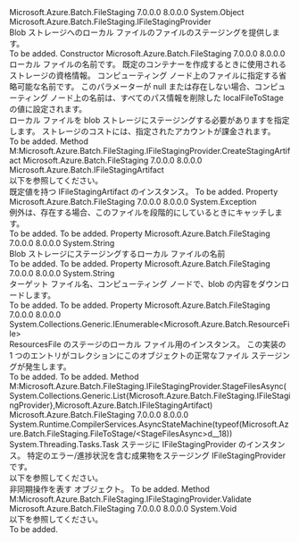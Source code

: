 <Type Name="FileToStage" FullName="Microsoft.Azure.Batch.FileStaging.FileToStage">
  <TypeSignature Language="C#" Value="public sealed class FileToStage : Microsoft.Azure.Batch.FileStaging.IFileStagingProvider" />
  <TypeSignature Language="ILAsm" Value=".class public auto ansi sealed beforefieldinit FileToStage extends System.Object implements class Microsoft.Azure.Batch.FileStaging.IFileStagingProvider" />
  <TypeSignature Language="DocId" Value="T:Microsoft.Azure.Batch.FileStaging.FileToStage" />
  <TypeSignature Language="VB.NET" Value="Public NotInheritable Class FileToStage&#xA;Implements IFileStagingProvider" />
  <TypeSignature Language="F#" Value="type FileToStage = class&#xA;    interface IFileStagingProvider" />
  <AssemblyInfo>
    <AssemblyName>Microsoft.Azure.Batch.FileStaging</AssemblyName>
    <AssemblyVersion>7.0.0.0</AssemblyVersion>
    <AssemblyVersion>8.0.0.0</AssemblyVersion>
  </AssemblyInfo>
  <Base>
    <BaseTypeName>System.Object</BaseTypeName>
  </Base>
  <Interfaces>
    <Interface>
      <InterfaceName>Microsoft.Azure.Batch.FileStaging.IFileStagingProvider</InterfaceName>
    </Interface>
  </Interfaces>
  <Docs>
    <summary>
            Blob ストレージへのローカル ファイルのファイルのステージングを提供します。
            </summary>
    <remarks>To be added.</remarks>
  </Docs>
  <Members>
    <Member MemberName=".ctor">
      <MemberSignature Language="C#" Value="public FileToStage (string localFileToStage, Microsoft.Azure.Batch.FileStaging.StagingStorageAccount storageCredentials, string nodeFileName = null);" />
      <MemberSignature Language="ILAsm" Value=".method public hidebysig specialname rtspecialname instance void .ctor(string localFileToStage, class Microsoft.Azure.Batch.FileStaging.StagingStorageAccount storageCredentials, string nodeFileName) cil managed" />
      <MemberSignature Language="DocId" Value="M:Microsoft.Azure.Batch.FileStaging.FileToStage.#ctor(System.String,Microsoft.Azure.Batch.FileStaging.StagingStorageAccount,System.String)" />
      <MemberSignature Language="VB.NET" Value="Public Sub New (localFileToStage As String, storageCredentials As StagingStorageAccount, Optional nodeFileName As String = null)" />
      <MemberSignature Language="F#" Value="new Microsoft.Azure.Batch.FileStaging.FileToStage : string * Microsoft.Azure.Batch.FileStaging.StagingStorageAccount * string -&gt; Microsoft.Azure.Batch.FileStaging.FileToStage" Usage="new Microsoft.Azure.Batch.FileStaging.FileToStage (localFileToStage, storageCredentials, nodeFileName)" />
      <MemberType>Constructor</MemberType>
      <AssemblyInfo>
        <AssemblyName>Microsoft.Azure.Batch.FileStaging</AssemblyName>
        <AssemblyVersion>7.0.0.0</AssemblyVersion>
        <AssemblyVersion>8.0.0.0</AssemblyVersion>
      </AssemblyInfo>
      <Parameters>
        <Parameter Name="localFileToStage" Type="System.String" />
        <Parameter Name="storageCredentials" Type="Microsoft.Azure.Batch.FileStaging.StagingStorageAccount" />
        <Parameter Name="nodeFileName" Type="System.String" />
      </Parameters>
      <Docs>
        <param name="localFileToStage">ローカル ファイルの名前です。</param>
        <param name="storageCredentials">既定のコンテナーを作成するときに使用されるストレージの資格情報。</param>
        <param name="nodeFileName">コンピューティング ノード上のファイルに指定する省略可能な名前です。  このパラメーターが null または存在しない場合、コンピューティング ノード上の名前は、すべてのパス情報を削除した localFileToStage の値に設定されます。</param>
        <summary>
            ローカル ファイルを blob ストレージにステージングする必要がありますを指定します。  
            ストレージのコストには、指定されたアカウントが課金されます。
            </summary>
        <remarks>To be added.</remarks>
      </Docs>
    </Member>
    <Member MemberName="CreateStagingArtifact">
      <MemberSignature Language="C#" Value="public Microsoft.Azure.Batch.IFileStagingArtifact CreateStagingArtifact ();" />
      <MemberSignature Language="ILAsm" Value=".method public hidebysig newslot virtual instance class Microsoft.Azure.Batch.IFileStagingArtifact CreateStagingArtifact() cil managed" />
      <MemberSignature Language="DocId" Value="M:Microsoft.Azure.Batch.FileStaging.FileToStage.CreateStagingArtifact" />
      <MemberSignature Language="VB.NET" Value="Public Function CreateStagingArtifact () As IFileStagingArtifact" />
      <MemberSignature Language="F#" Value="abstract member CreateStagingArtifact : unit -&gt; Microsoft.Azure.Batch.IFileStagingArtifact&#xA;override this.CreateStagingArtifact : unit -&gt; Microsoft.Azure.Batch.IFileStagingArtifact" Usage="fileToStage.CreateStagingArtifact " />
      <MemberType>Method</MemberType>
      <Implements>
        <InterfaceMember>M:Microsoft.Azure.Batch.FileStaging.IFileStagingProvider.CreateStagingArtifact</InterfaceMember>
      </Implements>
      <AssemblyInfo>
        <AssemblyName>Microsoft.Azure.Batch.FileStaging</AssemblyName>
        <AssemblyVersion>7.0.0.0</AssemblyVersion>
        <AssemblyVersion>8.0.0.0</AssemblyVersion>
      </AssemblyInfo>
      <ReturnValue>
        <ReturnType>Microsoft.Azure.Batch.IFileStagingArtifact</ReturnType>
      </ReturnValue>
      <Parameters />
      <Docs>
        <summary>
            以下を参照してください。<see cref="M:Microsoft.Azure.Batch.FileStaging.IFileStagingProvider.CreateStagingArtifact" />
            </summary>
        <returns>既定値を持つ IFileStagingArtifact のインスタンス。</returns>
        <remarks>To be added.</remarks>
      </Docs>
    </Member>
    <Member MemberName="Exception">
      <MemberSignature Language="C#" Value="public Exception Exception { get; }" />
      <MemberSignature Language="ILAsm" Value=".property instance class System.Exception Exception" />
      <MemberSignature Language="DocId" Value="P:Microsoft.Azure.Batch.FileStaging.FileToStage.Exception" />
      <MemberSignature Language="VB.NET" Value="Public ReadOnly Property Exception As Exception" />
      <MemberSignature Language="F#" Value="member this.Exception : Exception" Usage="Microsoft.Azure.Batch.FileStaging.FileToStage.Exception" />
      <MemberType>Property</MemberType>
      <AssemblyInfo>
        <AssemblyName>Microsoft.Azure.Batch.FileStaging</AssemblyName>
        <AssemblyVersion>7.0.0.0</AssemblyVersion>
        <AssemblyVersion>8.0.0.0</AssemblyVersion>
      </AssemblyInfo>
      <ReturnValue>
        <ReturnType>System.Exception</ReturnType>
      </ReturnValue>
      <Docs>
        <summary>
            例外は、存在する場合、このファイルを段階的にしているときにキャッチします。
            </summary>
        <value>To be added.</value>
        <remarks>To be added.</remarks>
      </Docs>
    </Member>
    <Member MemberName="LocalFileToStage">
      <MemberSignature Language="C#" Value="public string LocalFileToStage { get; }" />
      <MemberSignature Language="ILAsm" Value=".property instance string LocalFileToStage" />
      <MemberSignature Language="DocId" Value="P:Microsoft.Azure.Batch.FileStaging.FileToStage.LocalFileToStage" />
      <MemberSignature Language="VB.NET" Value="Public ReadOnly Property LocalFileToStage As String" />
      <MemberSignature Language="F#" Value="member this.LocalFileToStage : string" Usage="Microsoft.Azure.Batch.FileStaging.FileToStage.LocalFileToStage" />
      <MemberType>Property</MemberType>
      <AssemblyInfo>
        <AssemblyName>Microsoft.Azure.Batch.FileStaging</AssemblyName>
        <AssemblyVersion>7.0.0.0</AssemblyVersion>
        <AssemblyVersion>8.0.0.0</AssemblyVersion>
      </AssemblyInfo>
      <ReturnValue>
        <ReturnType>System.String</ReturnType>
      </ReturnValue>
      <Docs>
        <summary>
            Blob ストレージにステージングするローカル ファイルの名前
            </summary>
        <value>To be added.</value>
        <remarks>To be added.</remarks>
      </Docs>
    </Member>
    <Member MemberName="NodeFileName">
      <MemberSignature Language="C#" Value="public string NodeFileName { get; }" />
      <MemberSignature Language="ILAsm" Value=".property instance string NodeFileName" />
      <MemberSignature Language="DocId" Value="P:Microsoft.Azure.Batch.FileStaging.FileToStage.NodeFileName" />
      <MemberSignature Language="VB.NET" Value="Public ReadOnly Property NodeFileName As String" />
      <MemberSignature Language="F#" Value="member this.NodeFileName : string" Usage="Microsoft.Azure.Batch.FileStaging.FileToStage.NodeFileName" />
      <MemberType>Property</MemberType>
      <AssemblyInfo>
        <AssemblyName>Microsoft.Azure.Batch.FileStaging</AssemblyName>
        <AssemblyVersion>7.0.0.0</AssemblyVersion>
        <AssemblyVersion>8.0.0.0</AssemblyVersion>
      </AssemblyInfo>
      <ReturnValue>
        <ReturnType>System.String</ReturnType>
      </ReturnValue>
      <Docs>
        <summary>
            ターゲット ファイル名、コンピューティング ノードで、blob の内容をダウンロードします。
            </summary>
        <value>To be added.</value>
        <remarks>To be added.</remarks>
      </Docs>
    </Member>
    <Member MemberName="StagedFiles">
      <MemberSignature Language="C#" Value="public System.Collections.Generic.IEnumerable&lt;Microsoft.Azure.Batch.ResourceFile&gt; StagedFiles { get; }" />
      <MemberSignature Language="ILAsm" Value=".property instance class System.Collections.Generic.IEnumerable`1&lt;class Microsoft.Azure.Batch.ResourceFile&gt; StagedFiles" />
      <MemberSignature Language="DocId" Value="P:Microsoft.Azure.Batch.FileStaging.FileToStage.StagedFiles" />
      <MemberSignature Language="VB.NET" Value="Public ReadOnly Property StagedFiles As IEnumerable(Of ResourceFile)" />
      <MemberSignature Language="F#" Value="member this.StagedFiles : seq&lt;Microsoft.Azure.Batch.ResourceFile&gt;" Usage="Microsoft.Azure.Batch.FileStaging.FileToStage.StagedFiles" />
      <MemberType>Property</MemberType>
      <AssemblyInfo>
        <AssemblyName>Microsoft.Azure.Batch.FileStaging</AssemblyName>
        <AssemblyVersion>7.0.0.0</AssemblyVersion>
        <AssemblyVersion>8.0.0.0</AssemblyVersion>
      </AssemblyInfo>
      <ReturnValue>
        <ReturnType>System.Collections.Generic.IEnumerable&lt;Microsoft.Azure.Batch.ResourceFile&gt;</ReturnType>
      </ReturnValue>
      <Docs>
        <summary>
            ResourcesFile のステージのローカル ファイル用のインスタンス。
            この実装の 1 つのエントリがコレクションにこのオブジェクトの正常なファイル ステージングが発生します。
            </summary>
        <value>To be added.</value>
        <remarks>To be added.</remarks>
      </Docs>
    </Member>
    <Member MemberName="StageFilesAsync">
      <MemberSignature Language="C#" Value="public System.Threading.Tasks.Task StageFilesAsync (System.Collections.Generic.List&lt;Microsoft.Azure.Batch.FileStaging.IFileStagingProvider&gt; filesToStage, Microsoft.Azure.Batch.IFileStagingArtifact fileStagingArtifact);" />
      <MemberSignature Language="ILAsm" Value=".method public hidebysig newslot virtual instance class System.Threading.Tasks.Task StageFilesAsync(class System.Collections.Generic.List`1&lt;class Microsoft.Azure.Batch.FileStaging.IFileStagingProvider&gt; filesToStage, class Microsoft.Azure.Batch.IFileStagingArtifact fileStagingArtifact) cil managed" />
      <MemberSignature Language="DocId" Value="M:Microsoft.Azure.Batch.FileStaging.FileToStage.StageFilesAsync(System.Collections.Generic.List{Microsoft.Azure.Batch.FileStaging.IFileStagingProvider},Microsoft.Azure.Batch.IFileStagingArtifact)" />
      <MemberSignature Language="VB.NET" Value="Public Function StageFilesAsync (filesToStage As List(Of IFileStagingProvider), fileStagingArtifact As IFileStagingArtifact) As Task" />
      <MemberSignature Language="F#" Value="abstract member StageFilesAsync : System.Collections.Generic.List&lt;Microsoft.Azure.Batch.FileStaging.IFileStagingProvider&gt; * Microsoft.Azure.Batch.IFileStagingArtifact -&gt; System.Threading.Tasks.Task&#xA;override this.StageFilesAsync : System.Collections.Generic.List&lt;Microsoft.Azure.Batch.FileStaging.IFileStagingProvider&gt; * Microsoft.Azure.Batch.IFileStagingArtifact -&gt; System.Threading.Tasks.Task" Usage="fileToStage.StageFilesAsync (filesToStage, fileStagingArtifact)" />
      <MemberType>Method</MemberType>
      <Implements>
        <InterfaceMember>M:Microsoft.Azure.Batch.FileStaging.IFileStagingProvider.StageFilesAsync(System.Collections.Generic.List{Microsoft.Azure.Batch.FileStaging.IFileStagingProvider},Microsoft.Azure.Batch.IFileStagingArtifact)</InterfaceMember>
      </Implements>
      <AssemblyInfo>
        <AssemblyName>Microsoft.Azure.Batch.FileStaging</AssemblyName>
        <AssemblyVersion>7.0.0.0</AssemblyVersion>
        <AssemblyVersion>8.0.0.0</AssemblyVersion>
      </AssemblyInfo>
      <Attributes>
        <Attribute>
          <AttributeName>System.Runtime.CompilerServices.AsyncStateMachine(typeof(Microsoft.Azure.Batch.FileStaging.FileToStage/&lt;StageFilesAsync&gt;d__18))</AttributeName>
        </Attribute>
      </Attributes>
      <ReturnValue>
        <ReturnType>System.Threading.Tasks.Task</ReturnType>
      </ReturnValue>
      <Parameters>
        <Parameter Name="filesToStage" Type="System.Collections.Generic.List&lt;Microsoft.Azure.Batch.FileStaging.IFileStagingProvider&gt;" />
        <Parameter Name="fileStagingArtifact" Type="Microsoft.Azure.Batch.IFileStagingArtifact" />
      </Parameters>
      <Docs>
        <param name="filesToStage">ステージに IFileStagingProvider のインスタンス。</param>
        <param name="fileStagingArtifact">特定のエラー/進捗状況を含む成果物をステージング IFileStagingProvider です。</param>
        <summary>
            以下を参照してください。<see cref="M:Microsoft.Azure.Batch.FileStaging.IFileStagingProvider.StageFilesAsync(System.Collections.Generic.List{Microsoft.Azure.Batch.FileStaging.IFileStagingProvider},Microsoft.Azure.Batch.IFileStagingArtifact)" />
            </summary>
        <returns>非同期操作を表す <see cref="T:System.Threading.Tasks.Task" /> オブジェクト。</returns>
        <remarks>To be added.</remarks>
      </Docs>
    </Member>
    <Member MemberName="Validate">
      <MemberSignature Language="C#" Value="public void Validate ();" />
      <MemberSignature Language="ILAsm" Value=".method public hidebysig newslot virtual instance void Validate() cil managed" />
      <MemberSignature Language="DocId" Value="M:Microsoft.Azure.Batch.FileStaging.FileToStage.Validate" />
      <MemberSignature Language="VB.NET" Value="Public Sub Validate ()" />
      <MemberSignature Language="F#" Value="abstract member Validate : unit -&gt; unit&#xA;override this.Validate : unit -&gt; unit" Usage="fileToStage.Validate " />
      <MemberType>Method</MemberType>
      <Implements>
        <InterfaceMember>M:Microsoft.Azure.Batch.FileStaging.IFileStagingProvider.Validate</InterfaceMember>
      </Implements>
      <AssemblyInfo>
        <AssemblyName>Microsoft.Azure.Batch.FileStaging</AssemblyName>
        <AssemblyVersion>7.0.0.0</AssemblyVersion>
        <AssemblyVersion>8.0.0.0</AssemblyVersion>
      </AssemblyInfo>
      <ReturnValue>
        <ReturnType>System.Void</ReturnType>
      </ReturnValue>
      <Parameters />
      <Docs>
        <summary>
            以下を参照してください。<see cref="M:Microsoft.Azure.Batch.FileStaging.IFileStagingProvider.Validate" />
            </summary>
        <remarks>To be added.</remarks>
      </Docs>
    </Member>
  </Members>
</Type>
